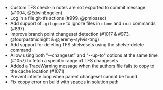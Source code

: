 * Custom TFS check-in notes are not exported to commit message (#1004, @EdwinEngelen)
* Log in a file git-tfs actions (#999, @pmiossec)
* Add support of `.gitignore` to ignore files in `clone` and `init` commands (#897)
* Improve branch point changeset detection (#1017 & #973, @fourpastmidnight & @jeremy-sylvis-tmg)
* Add support for deleting TFS shelvesets using the shelve-delete command
* Allow using both "--changeset" and "--up-to" options at the same time (#1057) to fetch a specific range of TFS changesets
* Added a TraceWarning message when the authors file fails to copy to the cache location (#1071)
* Prevent infinite loop when parent changeset cannot be found
* Fix xcopy error on build with spaces in solution path
